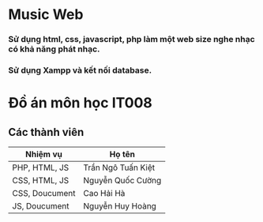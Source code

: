 # Music Web
### Sử dụng html, css, javascript, php làm một web size nghe nhạc có khả năng phát nhạc.
### Sử dụng Xampp và kết nối database.
# Đồ án môn học IT008
## Các thành viên
| Nhiệm vụ | Họ tên |
| --- | ----------- |
| PHP, HTML, JS | Trần Ngô Tuấn Kiệt |
| CSS, HTML, JS | Nguyễn Quốc Cường |
| CSS, Doucument | Cao Hải Hà |
| JS, Doucument | Nguyễn Huy Hoàng|
